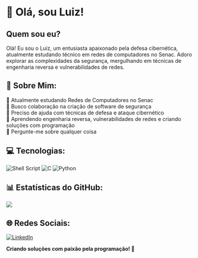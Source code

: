 # 👋 Olá, sou Luiz!

## Quem sou eu?
Olá! Eu sou o Luiz, um entusiasta apaixonado pela defesa cibernética, atualmente estudando técnico em redes de computadores no Senac. Adoro explorar as complexidades da segurança, mergulhando em técnicas de engenharia reversa e vulnerabilidades de redes.

## 💫 Sobre Mim:
🔭 Atualmente estudando Redes de Computadores no Senac<br>
👯 Busco colaboração na criação de software de segurança<br>
🤝 Preciso de ajuda com técnicas de defesa e ataque cibernético<br>
🌱 Aprendendo engenharia reversa, vulnerabilidades de redes e criando soluções com programação<br>
💬 Pergunte-me sobre qualquer coisa<br>

## 💻 Tecnologias:
![Shell Script](https://img.shields.io/badge/Shell%20Script-%23121011.svg?style=for-the-badge&logo=gnu-bash&logoColor=white) ![C](https://img.shields.io/badge/c-%2300599C.svg?style=for-the-badge&logo=c&logoColor=white) ![Python](https://img.shields.io/badge/python-3670A0?style=for-the-badge&logo=python&logoColor=ffdd54)

## 📊 Estatísticas do GitHub:
![](https://github-readme-stats.vercel.app/api?username=handyman0&theme=dark&hide_border=false&include_all_commits=false&count_private=false&bg_color=2d333b)<br/>

## 🌐 Redes Sociais:
[![LinkedIn](https://img.shields.io/badge/LinkedIn-%230077B5.svg?logo=linkedin&logoColor=white)](https://www.linkedin.com/in/luiz3fernando)

**Criando soluções com paixão pela programação! 🚀**
